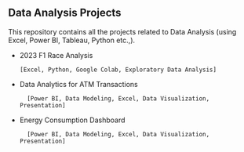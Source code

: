## Data Analysis Projects

This repository contains all the projects related to Data Analysis (using Excel, Power BI, Tableau, Python etc.,).

<ul>
  <li> 2023 F1 Race Analysis </li>
        
    [Excel, Python, Google Colab, Exploratory Data Analysis] 
  
  <li> Data Analytics for ATM Transactions </li>
      
      [Power BI, Data Modeling, Excel, Data Visualization, Presentation]

  <li> Energy Consumption Dashboard </li>
      
      [Power BI, Data Modeling, Excel, Data Visualization, Presentation]
</ul>
